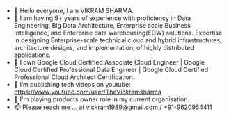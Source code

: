 - 👋 Hello everyone, I am VIKRAM SHARMA. 
- 👀 I am having 9+ years of experience with proficiency in Data Engineering, Big Data Architecture, Enterprise scale Business Intelligence, and Enterprise data warehousing(EDW) solutions.
Expertise in designing Enterprise-scale technical cloud and hybrid infrastructures, architecture designs, and implementation, of highly distributed applications.
- 🌱 I own Google Cloud Certified Associate Cloud Engineer | Google Cloud Certified Professional Data Engineer | Google Cloud Certified Professional Cloud Architect Certification.
- 💞️ I’m publishing tech videos on youtube: https://www.youtube.com/user/TheVickramsharma
- 🌱 I'm playing products owner role in my current organisation.
- 📫 Please reach me ... at vickram1989@gmail.com / +91-9620954411

